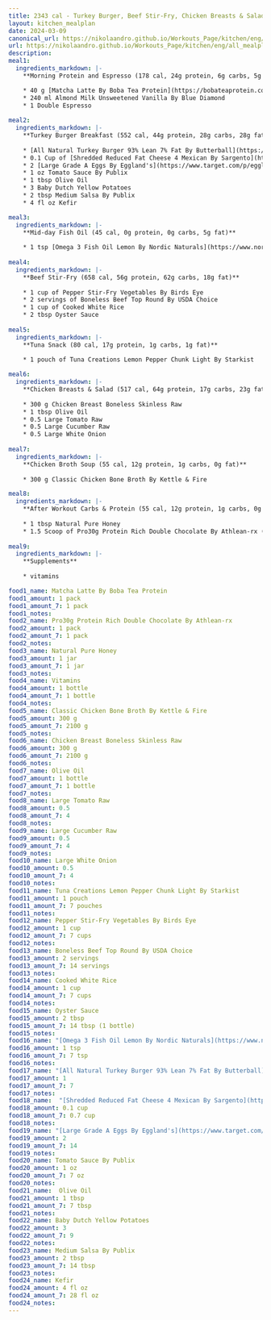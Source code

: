 ```yaml
---
title: 2343 cal - Turkey Burger, Beef Stir-Fry, Chicken Breasts & Salad
layout: kitchen_mealplan
date: 2024-03-09
canonical_url: https://nikolaandro.github.io/Workouts_Page/kitchen/eng/all_mealplans/2343/
url: https://nikolaandro.github.io/Workouts_Page/kitchen/eng/all_mealplans/2343/
description: 
meal1:
  ingredients_markdown: |-
    **Morning Protein and Espresso (178 cal, 24g protein, 6g carbs, 5g fat)**

    * 40 g [Matcha Latte By Boba Tea Protein](https://bobateaprotein.com/products/matcha-latte)
    * 240 ml Almond Milk Unsweetened Vanilla By Blue Diamond
    * 1 Double Espresso
    
meal2: 
  ingredients_markdown: |-
    **Turkey Burger Breakfast (552 cal, 44g protein, 28g carbs, 28g fat)**
    
    * [All Natural Turkey Burger 93% Lean 7% Fat By Butterball](https://www.butterball.com/products/turkey-burgers/frozen-all-natural-white-meat-burgers)
    * 0.1 Cup of [Shredded Reduced Fat Cheese 4 Mexican By Sargento](https://www.sargento.com/our-cheese/shredded-cheese/sargento-shredded-reduced-fat-4-cheese-mexican-natural-cheese/)
    * 2 [Large Grade A Eggs By Eggland's](https://www.target.com/p/eggland-s-best-grade-a-large-eggs-18ct/-/A-50086853)
    * 1 oz Tomato Sauce By Publix
    * 1 tbsp Olive Oil
    * 3 Baby Dutch Yellow Potatoes
    * 2 tbsp Medium Salsa By Publix   
    * 4 fl oz Kefir

meal3:
  ingredients_markdown: |-
    **Mid-day Fish Oil (45 cal, 0g protein, 0g carbs, 5g fat)**
    
    * 1 tsp [Omega 3 Fish Oil Lemon By Nordic Naturals](https://www.nordic.com/products/ultimate-omega/?variant=39472192192696)
        
meal4: 
  ingredients_markdown: |-
    **Beef Stir-Fry (658 cal, 56g protein, 62g carbs, 18g fat)**
    
    * 1 cup of Pepper Stir-Fry Vegetables By Birds Eye
    * 2 servings of Boneless Beef Top Round By USDA Choice
    * 1 cup of Cooked White Rice
    * 2 tbsp Oyster Sauce        
    
meal5: 
  ingredients_markdown: |-
    **Tuna Snack (80 cal, 17g protein, 1g carbs, 1g fat)**
    
    * 1 pouch of Tuna Creations Lemon Pepper Chunk Light By Starkist

meal6: 
  ingredients_markdown: |-
    **Chicken Breasts & Salad (517 cal, 64g protein, 17g carbs, 23g fat)**
    
    * 300 g Chicken Breast Boneless Skinless Raw
    * 1 tbsp Olive Oil
    * 0.5 Large Tomato Raw
    * 0.5 Large Cucumber Raw
    * 0.5 Large White Onion
    
meal7: 
  ingredients_markdown: |-
    **Chicken Broth Soup (55 cal, 12g protein, 1g carbs, 0g fat)**
    
    * 300 g Classic Chicken Bone Broth By Kettle & Fire

meal8: 
  ingredients_markdown: |-
    **After Workout Carbs & Protein (55 cal, 12g protein, 1g carbs, 0g fat)**
    
    * 1 tbsp Natural Pure Honey
    * 1.5 Scoop of Pro30g Protein Rich Double Chocolate By Athlean-rx (10 min. after honey)
    
meal9:
  ingredients_markdown: |-
    **Supplements**
    
    * vitamins

food1_name: Matcha Latte By Boba Tea Protein
food1_amount: 1 pack
food1_amount_7: 1 pack
food1_notes:
food2_name: Pro30g Protein Rich Double Chocolate By Athlean-rx
food2_amount: 1 pack
food2_amount_7: 1 pack
food2_notes:
food3_name: Natural Pure Honey
food3_amount: 1 jar
food3_amount_7: 1 jar
food3_notes: 
food4_name: Vitamins
food4_amount: 1 bottle
food4_amount_7: 1 bottle 
food4_notes:
food5_name: Classic Chicken Bone Broth By Kettle & Fire
food5_amount: 300 g
food5_amount_7: 2100 g
food5_notes:
food6_name: Chicken Breast Boneless Skinless Raw
food6_amount: 300 g
food6_amount_7: 2100 g
food6_notes:
food7_name: Olive Oil
food7_amount: 1 bottle
food7_amount_7: 1 bottle
food7_notes:
food8_name: Large Tomato Raw
food8_amount: 0.5 
food8_amount_7: 4 
food8_notes: 
food9_name: Large Cucumber Raw
food9_amount: 0.5 
food9_amount_7: 4 
food9_notes:
food10_name: Large White Onion
food10_amount: 0.5
food10_amount_7: 4
food10_notes: 
food11_name: Tuna Creations Lemon Pepper Chunk Light By Starkist
food11_amount: 1 pouch
food11_amount_7: 7 pouches
food11_notes: 
food12_name: Pepper Stir-Fry Vegetables By Birds Eye
food12_amount: 1 cup
food12_amount_7: 7 cups
food12_notes:
food13_name: Boneless Beef Top Round By USDA Choice
food13_amount: 2 servings
food13_amount_7: 14 servings
food13_notes:
food14_name: Cooked White Rice
food14_amount: 1 cup
food14_amount_7: 7 cups
food14_notes:
food15_name: Oyster Sauce 
food15_amount: 2 tbsp
food15_amount_7: 14 tbsp (1 bottle)
food15_notes:
food16_name: "[Omega 3 Fish Oil Lemon By Nordic Naturals](https://www.nordic.com/products/ultimate-omega/?variant=39472192192696)"
food16_amount: 1 tsp
food16_amount_7: 7 tsp
food16_notes:
food17_name: "[All Natural Turkey Burger 93% Lean 7% Fat By Butterball](https://www.butterball.com/products/turkey-burgers/frozen-all-natural-white-meat-burgers)"
food17_amount: 1
food17_amount_7: 7
food17_notes:
food18_name:  "[Shredded Reduced Fat Cheese 4 Mexican By Sargento](https://www.sargento.com/our-cheese/shredded-cheese/sargento-shredded-reduced-fat-4-cheese-mexican-natural-cheese/)"
food18_amount: 0.1 cup
food18_amount_7: 0.7 cup
food18_notes: 
food19_name: "[Large Grade A Eggs By Eggland's](https://www.target.com/p/eggland-s-best-grade-a-large-eggs-18ct/-/A-50086853)"
food19_amount: 2
food19_amount_7: 14
food19_notes:
food20_name: Tomato Sauce By Publix
food20_amount: 1 oz
food20_amount_7: 7 oz
food20_notes:
food21_name:  Olive Oil
food21_amount: 1 tbsp
food21_amount_7: 7 tbsp
food21_notes:
food22_name: Baby Dutch Yellow Potatoes
food22_amount: 3
food22_amount_7: 9 
food22_notes:
food23_name: Medium Salsa By Publix   
food23_amount: 2 tbsp
food23_amount_7: 14 tbsp
food23_notes:
food24_name: Kefir
food24_amount: 4 fl oz
food24_amount_7: 28 fl oz 
food24_notes:
---
```

